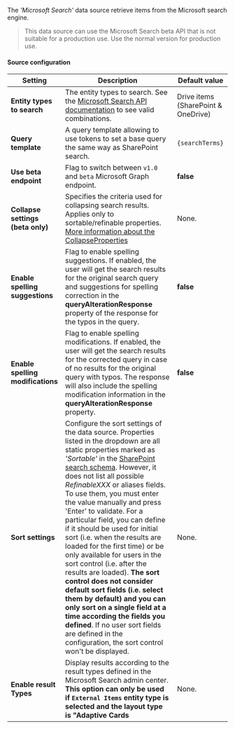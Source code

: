The _'Microsoft Search'_ data source retrieve items from the Microsoft search engine.

> This data source can use the Microsoft Search beta API that is not suitable for a production use. Use the normal version for production use.

#### Source configuration

| Setting | Description | Default value 
| ------- |---------------- | ---------- |
| **Entity types to search** | The entity types to search. See the [Microsoft Search API documentation](https://docs.microsoft.com/en-us/graph/api/resources/search-api-overview?view=graph-rest-beta) to see valid combinations. | Drive items (SharePoint & OneDrive)
| **Query template** | A query template allowing to use tokens to set a base query the same way as SharePoint search.  | `{searchTerms}`
| **Use beta endpoint** | Flag to switch between `v1.0` and `beta` Microsoft Graph endpoint. |**false**
| **Collapse settings (beta only)** | Specifies the criteria used for collapsing search results. Applies only to sortable/refinable properties. [More information about the CollapseProperties](https://learn.microsoft.com/en-us/graph/search-concept-collapse) | None.
| **Enable spelling suggestions** | Flag to enable spelling suggestions. If enabled, the user will get the search results for the original search query and suggestions for spelling correction in the **queryAlterationResponse** property of the response for the typos in the query. |**false**
| **Enable spelling modifications** | Flag to enable spelling modifications. If enabled, the user will get the search results for the corrected query in case of no results for the original query with typos. The response will also include the spelling modification information in the **queryAlterationResponse** property. |**false**
| **Sort settings** | Configure the sort settings of the data source. Properties listed in the dropdown are all static properties marked as _'Sortable'_ in the [SharePoint search schema](https://docs.microsoft.com/sharepoint/technical-reference/). However, it does not list all possible _RefinableXXX_ or aliases fields. To use them, you must enter the value manually and press 'Enter' to validate. For a particular field, you can define if it should be used for initial sort (i.e. when the results are loaded for the first time) or be only available for users in the sort control (i.e. after the results are loaded). **The sort control does not consider default sort fields (i.e. select them by default) and you can only sort on a single field at a time according the fields you defined**. If no user sort fields are defined in the configuration, the sort control won't be displayed.  | None.
| **Enable result Types** | Display results according to the result types defined in the Microsoft Search admin center. **This option can only be used if `External Items` entity type is selected and the layout type is "Adaptive Cards**   | None.
